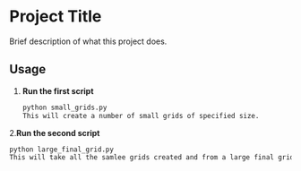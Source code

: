 # Project Title

Brief description of what this project does.

## Usage

1. **Run the first script**  
   ```bash
   python small_grids.py
   This will create a number of small grids of specified size.

2.**Run the second script**  
   ```bash
   python large_final_grid.py
   This will take all the samlee grids created and from a large final grid.